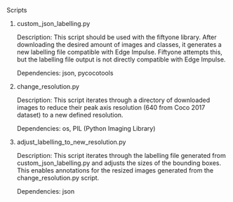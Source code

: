 Scripts
1. custom_json_labelling.py

    Description: This script should be used with the fiftyone library. After downloading the desired amount of images and classes, it generates a new labelling file compatible with Edge Impulse. Fiftyone attempts this, but the labelling file output is not directly compatible with Edge Impulse.

    Dependencies:
        json,
        pycocotools

2. change_resolution.py

    Description: This script iterates through a directory of downloaded images to reduce their peak axis resolution (640 from Coco 2017 dataset) to a new defined resolution.

    Dependencies:
        os,
        PIL (Python Imaging Library)

3. adjust_labelling_to_new_resolution.py

    Description: This script iterates through the labelling file generated from custom_json_labelling.py and adjusts the sizes of the bounding boxes. This enables annotations for the resized images generated from the change_resolution.py script.

    Dependencies:
        json
